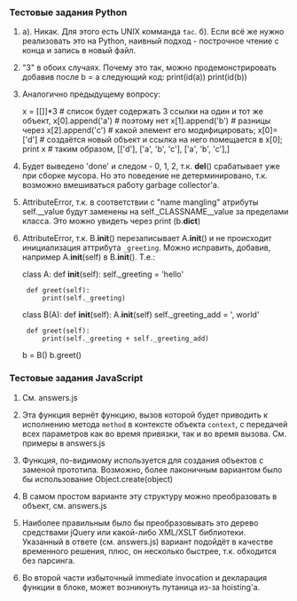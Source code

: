 ### Тестовые задания Python

1. a). Никак. Для этого есть UNIX комманда `tac`.
   б). Если всё же нужно реализовать это на Python, наивный подход -
       построчное чтение с конца и запись в новый файл.
   
2. "3" в обоих случаях. Почему это так, можно продемонстрировать добавив после b = a
следующий код:
     print(id(a))
     print(id(b))
   
3. Аналогично предыдущему вопросу:

    x = [[]]*3        # список будет содержать 3 ссылки на один и тот же объект,
    x[0].append('a')  # поэтому нет 
    x[1].append('b')  # разницы через
    x[2].append('c')  # какой элемент его модифицировать;
    x[0]=['d']        # создаётся новый объект и ссылка на него помещается в x[0];
    print x           # таким образом, [['d'], ['a', 'b', 'c'], ['a', 'b', 'c'],]
    
4. Будет выведено 'done' и следом - 0, 1, 2, т.к. __del__() срабатывает уже при сборке
   мусора. Но это поведение не детерминировано, т.к. возможно вмешиваться работу 
   garbage collector'a.
   
5. AttributeError, т.к. в соответствии с "name mangling" атрибуты self.__value
   будут заменены на self._CLASSNAME__value за пределами класса.
   Это можно увидеть через 
       print (b.__dict__)
       
6. AttributeError, т.к. B.__init__() перезаписывает A.__init__() и не происходит
   инициализация аттрибута `_greeting`. Можно исправить, добавив, например
   A.__init__(self) в B.__init__().
   Т.е.:
   
    class A:
        def __init__(self):
            self._greeting = 'hello'
    
        def greet(self):
            print(self._greeting)
    
    
    class B(A):
        def __init__(self):
            A.__init__(self)
            self._greeting_add = ', world'
    
        def greet(self):
            print(self._greeting + self._greeting_add)

    b = B()
    b.greet()
   
### Тестовые задания JavaScript

1. См. answers.js

2. Эта функция вернёт функцию, вызов которой будет приводить к исполнению
   метода `method` в контексте объекта `context`, с передачей всех параметров
   как во время привязки, так и во время вызова. См. примеры в answers.js
   
3. Функция, по-видимому используется для создания объектов с заменой прототипа.
   Возможно, более лаконичным вариантом было бы использование Object.create(object)
   
4. В самом простом варианте эту структуру можно преобразовать в объект, см. answers.js

5. Наиболее правильным было бы преобразовывать это дерево средствами jQuery 
   или какой-либо XML/XSLT библиотеки. 
   Указанный в ответе (см. answers.js) вариант подойдёт в качестве временного решения,
   плюс, он несколько быстрее, т.к. обходится без парсинга.
   
6. Во второй части избыточный immediate invocation и декларация функции в блоке,
   может возникнуть путаница из-за hoisting'a.